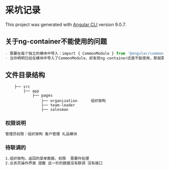 # 采坑记录

This project was generated with [Angular CLI](https://github.com/angular/angular-cli) version 9.0.7.

## 关于ng-container不能使用的问题
```js
- 需要在每个独立的模块中导入：import { CommonModule } from '@angular/common';
- 当你明明已经在模块中导入了CommonModule，却发现ng-container还是不能使用，那就需要重新启动一下服务，ng的弊端太恶心了
```
## 文件目录结构
```
    ├── src
        ├── app
            ├── pages
                ├── organization      组织架构
                ├── team-leader
                ├── salesman
```
### 权限说明
``` txt
管理员权限：组织架构 客户管理 礼品模块
```
### 待联调的
``` txt
1.组织架构，返回的菜单数据，权限  需要作处理
2.业务员操作界面 提醒 这一栏的数据没有联调 没有接口
``` 
